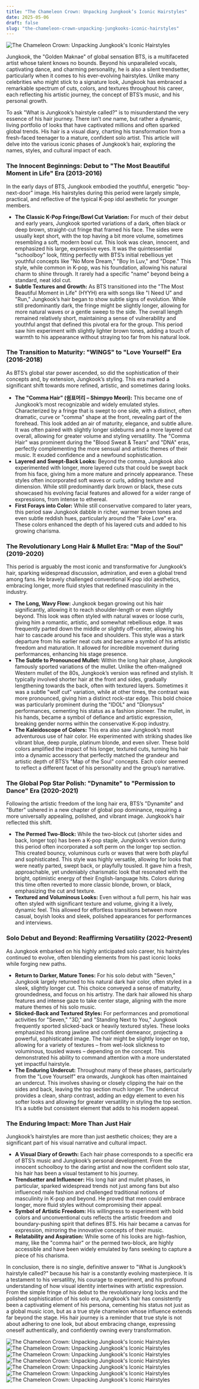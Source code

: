 ```yaml
---
title: "The Chameleon Crown: Unpacking Jungkook’s Iconic Hairstyles"
date: 2025-05-06
draft: false
slug: "the-chameleon-crown-unpacking-jungkooks-iconic-hairstyles" 
---
```


![The Chameleon Crown: Unpacking Jungkook's Iconic Hairstyles](https://i.pinimg.com/originals/d6/18/67/d61867df5de477b2f9135648c90fb404.jpg "The Chameleon Crown: Unpacking Jungkook's Iconic Hairstyles")

Jungkook, the "Golden Maknae" of global sensation BTS, is a multifaceted artist whose talent knows no bounds. Beyond his unparalleled vocals, captivating dance, and charming personality, he is also a silent trendsetter, particularly when it comes to his ever-evolving hairstyles. Unlike many celebrities who might stick to a signature look, Jungkook has embraced a remarkable spectrum of cuts, colors, and textures throughout his career, each reflecting his artistic journey, the concept of BTS’s music, and his personal growth.

To ask "What is Jungkook’s hairstyle called?" is to misunderstand the very essence of his hair journey. There isn’t *one* name, but rather a dynamic, living portfolio of looks that have captivated millions and often sparked global trends. His hair is a visual diary, charting his transformation from a fresh-faced teenager to a mature, confident solo artist. This article will delve into the various iconic phases of Jungkook’s hair, exploring the names, styles, and cultural impact of each.

### The Innocent Beginnings: Debut to "The Most Beautiful Moment in Life" Era (2013-2016)

In the early days of BTS, Jungkook embodied the youthful, energetic "boy-next-door" image. His hairstyles during this period were largely simple, practical, and reflective of the typical K-pop idol aesthetic for younger members.

* **The Classic K-Pop Fringe/Bowl Cut Variation:** For much of their debut and early years, Jungkook sported variations of a dark, often black or deep brown, straight-cut fringe that framed his face. The sides were usually kept short, with the top having a bit more volume, sometimes resembling a soft, modern bowl cut. This look was clean, innocent, and emphasized his large, expressive eyes. It was the quintessential "schoolboy" look, fitting perfectly with BTS’s initial rebellious yet youthful concepts like "No More Dream," "Boy In Luv," and "Dope." This style, while common in K-pop, was his foundation, allowing his natural charm to shine through. It rarely had a specific "name" beyond being a standard, neat idol cut.
* **Subtle Textures and Growth:** As BTS transitioned into the "The Most Beautiful Moment in Life" (HYYH) era with songs like "I Need U" and "Run," Jungkook’s hair began to show subtle signs of evolution. While still predominantly dark, the fringe might be slightly longer, allowing for more natural waves or a gentle sweep to the side. The overall length remained relatively short, maintaining a sense of vulnerability and youthful angst that defined this pivotal era for the group. This period saw him experiment with slightly lighter brown tones, adding a touch of warmth to his appearance without straying too far from his natural look.

### The Transition to Maturity: "WINGS" to "Love Yourself" Era (2016-2018)

As BTS’s global star power ascended, so did the sophistication of their concepts and, by extension, Jungkook’s styling. This era marked a significant shift towards more refined, artistic, and sometimes daring looks.

* **The "Comma Hair" (쉼표머리 – Shimpyo Meori):** This became one of Jungkook’s most recognizable and widely emulated styles. Characterized by a fringe that is swept to one side, with a distinct, often dramatic, curve or "comma" shape at the front, revealing part of the forehead. This look added an air of maturity, elegance, and subtle allure. It was often paired with slightly longer sideburns and a more layered cut overall, allowing for greater volume and styling versatility. The "Comma Hair" was prominent during the "Blood Sweat & Tears" and "DNA" eras, perfectly complementing the more sensual and artistic themes of their music. It exuded confidence and a newfound sophistication.
* **Layered and Swept-Back Looks:** Beyond the comma, Jungkook also experimented with longer, more layered cuts that could be swept back from his face, giving him a more mature and princely appearance. These styles often incorporated soft waves or curls, adding texture and dimension. While still predominantly dark brown or black, these cuts showcased his evolving facial features and allowed for a wider range of expressions, from intense to ethereal.
* **First Forays into Color:** While still conservative compared to later years, this period saw Jungkook dabble in richer, warmer brown tones and even subtle reddish hues, particularly around the "Fake Love" era. These colors enhanced the depth of his layered cuts and added to his growing charisma.

### The Revolutionary Long Hair & Mullet Era: "Map of the Soul" (2019-2020)

This period is arguably the most iconic and transformative for Jungkook’s hair, sparking widespread discussion, admiration, and even a global trend among fans. He bravely challenged conventional K-pop idol aesthetics, embracing longer, more fluid styles that redefined masculinity in the industry.

* **The Long, Wavy Flow:** Jungkook began growing out his hair significantly, allowing it to reach shoulder-length or even slightly beyond. This look was often styled with natural waves or loose curls, giving him a romantic, artistic, and somewhat rebellious edge. It was frequently parted down the middle or slightly off-center, allowing his hair to cascade around his face and shoulders. This style was a stark departure from his earlier neat cuts and became a symbol of his artistic freedom and maturation. It allowed for incredible movement during performances, enhancing his stage presence.
* **The Subtle to Pronounced Mullet:** Within the long hair phase, Jungkook famously sported variations of the mullet. Unlike the often-maligned Western mullet of the 80s, Jungkook’s version was refined and stylish. It typically involved shorter hair at the front and sides, gradually lengthening towards the back, often with textured layers. Sometimes it was a subtle "wolf cut" variation, while at other times, the contrast was more pronounced, giving him a distinct rock-star edge. This bold choice was particularly prominent during the "IDOL" and "Dionysus" performances, cementing his status as a fashion pioneer. The mullet, in his hands, became a symbol of defiance and artistic expression, breaking gender norms within the conservative K-pop industry.
* **The Kaleidoscope of Colors:** This era also saw Jungkook’s most adventurous use of hair color. He experimented with striking shades like vibrant blue, deep purple, platinum blonde, and even silver. These bold colors amplified the impact of his longer, textured cuts, turning his hair into a dynamic accessory that perfectly matched the grandeur and artistic depth of BTS’s "Map of the Soul" concepts. Each color seemed to reflect a different facet of his personality and the group’s narrative.

### The Global Pop Star Polish: "Dynamite" to "Permission to Dance" Era (2020-2021)

Following the artistic freedom of the long hair era, BTS’s "Dynamite" and "Butter" ushered in a new chapter of global pop dominance, requiring a more universally appealing, polished, and vibrant image. Jungkook’s hair reflected this shift.

* **The Permed Two-Block:** While the two-block cut (shorter sides and back, longer top) has been a K-pop staple, Jungkook’s version during this period often incorporated a soft perm on the longer top section. This created bouncy, voluminous curls or waves that were both playful and sophisticated. This style was highly versatile, allowing for looks that were neatly parted, swept back, or playfully tousled. It gave him a fresh, approachable, yet undeniably charismatic look that resonated with the bright, optimistic energy of their English-language hits. Colors during this time often reverted to more classic blonde, brown, or black, emphasizing the cut and texture.
* **Textured and Voluminous Looks:** Even without a full perm, his hair was often styled with significant texture and volume, giving it a lively, dynamic feel. This allowed for effortless transitions between more casual, boyish looks and sleek, polished appearances for performances and interviews.

### Solo Debut and Beyond: Reaffirming Versatility (2022-Present)

As Jungkook embarked on his highly anticipated solo career, his hairstyles continued to evolve, often blending elements from his past iconic looks while forging new paths.

* **Return to Darker, Mature Tones:** For his solo debut with "Seven," Jungkook largely returned to his natural dark hair color, often styled in a sleek, slightly longer cut. This choice conveyed a sense of maturity, groundedness, and focus on his artistry. The dark hair allowed his sharp features and intense gaze to take center stage, aligning with the more mature themes of his solo music.
* **Slicked-Back and Textured Styles:** For performances and promotional activities for "Seven," "3D," and "Standing Next to You," Jungkook frequently sported slicked-back or heavily textured styles. These looks emphasized his strong jawline and confident demeanor, projecting a powerful, sophisticated image. The hair might be slightly longer on top, allowing for a variety of textures – from wet-look slickness to voluminous, tousled waves – depending on the concept. This demonstrated his ability to command attention with a more understated yet impactful hairstyle.
* **The Enduring Undercut:** Throughout many of these phases, particularly from the "Love Yourself" era onwards, Jungkook has often maintained an undercut. This involves shaving or closely clipping the hair on the sides and back, leaving the top section much longer. The undercut provides a clean, sharp contrast, adding an edgy element to even his softer looks and allowing for greater versatility in styling the top section. It’s a subtle but consistent element that adds to his modern appeal.

### The Enduring Impact: More Than Just Hair

Jungkook’s hairstyles are more than just aesthetic choices; they are a significant part of his visual narrative and cultural impact.

* **A Visual Diary of Growth:** Each hair phase corresponds to a specific era of BTS’s music and Jungkook’s personal development. From the innocent schoolboy to the daring artist and now the confident solo star, his hair has been a visual testament to his journey.
* **Trendsetter and Influencer:** His long hair and mullet phases, in particular, sparked widespread trends not just among fans but also influenced male fashion and challenged traditional notions of masculinity in K-pop and beyond. He proved that men could embrace longer, more fluid styles without compromising their appeal.
* **Symbol of Artistic Freedom:** His willingness to experiment with bold colors and unconventional cuts reflects the artistic freedom and boundary-pushing spirit that defines BTS. His hair became a canvas for expression, mirroring the innovative concepts of their music.
* **Relatability and Aspiration:** While some of his looks are high-fashion, many, like the "comma hair" or the permed two-block, are highly accessible and have been widely emulated by fans seeking to capture a piece of his charisma.

In conclusion, there is no single, definitive answer to "What is Jungkook’s hairstyle called?" because his hair is a constantly evolving masterpiece. It is a testament to his versatility, his courage to experiment, and his profound understanding of how visual identity intertwines with artistic expression. From the simple fringe of his debut to the revolutionary long locks and the polished sophistication of his solo era, Jungkook’s hair has consistently been a captivating element of his persona, cementing his status not just as a global music icon, but as a true style chameleon whose influence extends far beyond the stage. His hair journey is a reminder that true style is not about adhering to one look, but about embracing change, expressing oneself authentically, and confidently owning every transformation.

![The Chameleon Crown: Unpacking Jungkook's Iconic Hairstyles](https://i.pinimg.com/originals/7d/c4/2d/7dc42def7e133ffb938c25cf3038b014.jpg "The Chameleon Crown: Unpacking Jungkook's Iconic Hairstyles") ![The Chameleon Crown: Unpacking Jungkook's Iconic Hairstyles](https://static.toiimg.com/thumb/msid-99966606,width-960,height-1280,resizemode-6.cms "The Chameleon Crown: Unpacking Jungkook's Iconic Hairstyles") ![The Chameleon Crown: Unpacking Jungkook's Iconic Hairstyles](https://i.pinimg.com/originals/74/03/e2/7403e236b76839874a980a1adb80bac6.jpg "The Chameleon Crown: Unpacking Jungkook's Iconic Hairstyles") ![The Chameleon Crown: Unpacking Jungkook's Iconic Hairstyles](https://i.pinimg.com/736x/44/9a/96/449a968fc1a2833e191380576efea231.jpg "The Chameleon Crown: Unpacking Jungkook's Iconic Hairstyles") ![The Chameleon Crown: Unpacking Jungkook's Iconic Hairstyles](https://i.pinimg.com/originals/b3/1b/00/b31b004b9fbda931e8a0f146879fd071.jpg "The Chameleon Crown: Unpacking Jungkook's Iconic Hairstyles") ![The Chameleon Crown: Unpacking Jungkook's Iconic Hairstyles](https://i.pinimg.com/originals/87/2e/d1/872ed18a04e8278ee880fc235b05c258.jpg "The Chameleon Crown: Unpacking Jungkook's Iconic Hairstyles") ![The Chameleon Crown: Unpacking Jungkook's Iconic Hairstyles](https://i.pinimg.com/originals/db/0b/91/db0b91ecd8514674c15fb98f85d12657.jpg "The Chameleon Crown: Unpacking Jungkook's Iconic Hairstyles")